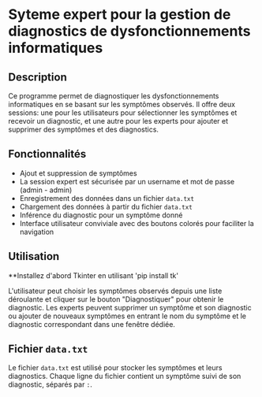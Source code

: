 # Syteme expert pour la gestion de diagnostics de dysfonctionnements informatiques

## Description
Ce programme permet de diagnostiquer les dysfonctionnements informatiques en se basant sur les symptômes observés. Il offre deux sessions: une pour les utilisateurs pour sélectionner les symptômes et recevoir un diagnostic, et une autre pour les experts pour ajouter et supprimer des symptômes et des diagnostics.

## Fonctionnalités
- Ajout et suppression de symptômes
- La session expert est sécurisée par un username et mot de passe (admin - admin)
- Enregistrement des données dans un fichier `data.txt`
- Chargement des données à partir du fichier `data.txt`
- Inférence du diagnostic pour un symptôme donné
- Interface utilisateur conviviale avec des boutons colorés pour faciliter la navigation

## Utilisation
**Installez d'abord Tkinter en utilisant 'pip install tk'

L'utilisateur peut choisir les symptômes observés depuis une liste déroulante et cliquer sur le bouton "Diagnostiquer" pour obtenir le diagnostic. Les experts peuvent supprimer un symptôme et son diagnostic ou ajouter de nouveaux symptômes en entrant le nom du symptôme et le diagnostic correspondant dans une fenêtre dédiée.

## Fichier `data.txt`
Le fichier `data.txt` est utilisé pour stocker les symptômes et leurs diagnostics. Chaque ligne du fichier contient un symptôme suivi de son diagnostic, séparés par `:`.

